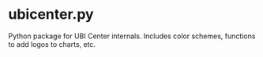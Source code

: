 # ubicenter.py
Python package for UBI Center internals. Includes color schemes, functions to add logos to charts, etc.
